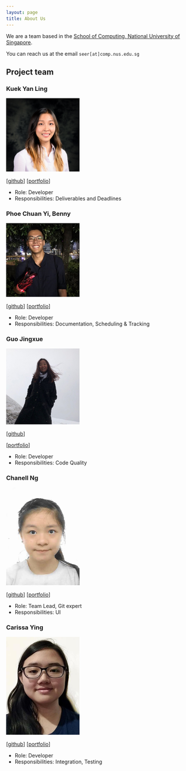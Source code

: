 ```yaml
---
layout: page
title: About Us
---
```


We are a team based in the [School of Computing, National University of Singapore](http://www.comp.nus.edu.sg).

You can reach us at the email `seer[at]comp.nus.edu.sg`

## Project team
### Kuek Yan Ling

<img src="images/yanlingkuek.png" width="200px">

[[github](https://github.com/yanlingkuek)]
[[portfolio](team/yanlingkuek.md)]

- Role: Developer
- Responsibilities: Deliverables and Deadlines

### Phoe Chuan Yi, Benny

<img src="images/bennyphoe.png" width="200px">

[[github](http://github.com/Bennyphoe)]
[[portfolio](team/benny.md)]

- Role: Developer
- Responsibilities: Documentation, Scheduling & Tracking

### Guo Jingxue

<img src="images/jingxueguo.png" width="200px">

[[github](http://github.com/jingxueguo)]

[[portfolio](team/jingxue.md)]

- Role: Developer
- Responsibilities: Code Quality

### Chanell Ng

<img src="images/chanellng.png" width="200px">

[[github](http://github.com/chanellNg)]
[[portfolio](team/chanellNg.md)]

- Role: Team Lead, Git expert
- Responsibilities: UI

### Carissa Ying

<img src="images/car155.png" width="200px">

[[github](https://github.com/car155)]
[[portfolio](team/carissaying.md)]

* Role: Developer
* Responsibilities: Integration, Testing

